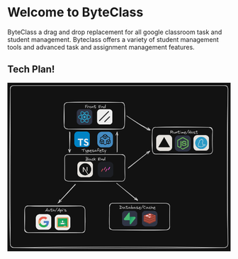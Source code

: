 # Welcome to ByteClass

ByteClass a drag and drop replacement for all google classroom task and student management. Byteclass offers a variety of student management tools and advanced task and assignment management features.

## Tech Plan!

<img src="https://raw.githubusercontent.com/Byte-Class/.github/main/assets/techstack.png">
